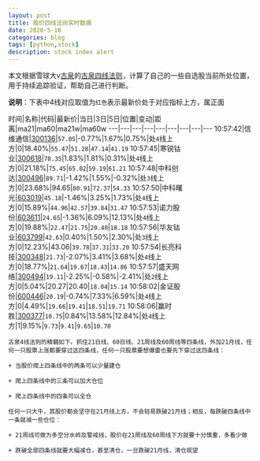 ```yaml
---
layout: post
title: 股价四线法则实时数据
date: 2020-5-10
categories: blog
tags: [python,stock]
description: stock index alert
---
```



本文根据雪球大v[古泉](https://xueqiu.com/u/7148646888)的[古泉四线法则](https://xueqiu.com/7148646888/130498192)，计算了自己的一些自选股当前所处位置，用于持续追踪验证，帮助自己进行判断。

**说明**：下表中4线对应取值为`红色`表示最新价处于对应指标上方，属正面

时间|名称|代码|最新价|当日|3日|5日|位置|变动|距离|ma21|ma60|ma21w|ma60w
---|---|---|---|---|---|---|---|---
10:57:42|信维通信|[300136](https://xueqiu.com/S/SZ300136)|`57.05`|-0.77%|1.67%|0.75%|处`4`线上方|0|18.40%|`55.47`|`51.28`|`47.14`|`41.19`
10:57:45|寒锐钴业|[300618](https://xueqiu.com/S/SZ300618)|`78.35`|1.83%|1.81%|0.31%|处`4`线上方|0|21.18%|`75.45`|`65.02`|`59.19`|`61.21`
10:57:48|中科创达|[300496](https://xueqiu.com/S/SZ300496)|`89.71`|-1.42%|1.55%|-0.32%|处`3`线上方|0|23.68%|94.65|`80.91`|`72.37`|`54.33`
10:57:50|中科曙光|[603019](https://xueqiu.com/S/SH603019)|`45.18`|-1.46%|3.25%|1.73%|处`4`线上方|0|15.89%|`44.96`|`42.57`|`39.84`|`31.47`
10:57:53|诺力股份|[603611](https://xueqiu.com/S/SH603611)|`24.65`|-1.36%|6.09%|12.13%|处`4`线上方|0|19.88%|`22.47`|`21.75`|`20.40`|`18.18`
10:57:56|华友钴业|[603799](https://xueqiu.com/S/SH603799)|`42.63`|0.40%|1.50%|2.30%|处`3`线上方|0|12.23%|43.06|`39.78`|`37.31`|`33.20`
10:57:54|长亮科技|[300348](https://xueqiu.com/S/SZ300348)|`21.73`|-2.07%|3.41%|3.68%|处`4`线上方|0|18.77%|`21.64`|`19.67`|`18.43`|`14.86`
10:57:57|盛天网络|[300494](https://xueqiu.com/S/SZ300494)|`19.11`|-2.25%|-0.58%|-2.41%|处`2`线上方|0|5.04%|20.27|20.40|`18.04`|`15.14`
10:58:02|金证股份|[600446](https://xueqiu.com/S/SH600446)|`20.19`|-0.74%|7.33%|6.59%|处`4`线上方|0|4.49%|`19.66`|`19.41`|`18.51`|`19.71`
10:58:06|赢时胜|[300377](https://xueqiu.com/S/SZ300377)|`10.75`|0.84%|13.58%|12.84%|处`4`线上方|1|9.15%|`9.73`|`9.41`|`9.65`|`10.70`

```
古泉4线法则的精髓如下。抓住21日线、60日线、21周线及60周线等四条线，外加21月线，任何一只股票上涨都要穿过这四条线，任何一只股票要想爆雷也要先下穿过这四条线：

+ 当股价爬上四条线中的两条可以少量建仓

+ 爬上四条线中的三条可以加大仓位

+ 爬上四条线中的四条可以全仓

任何一只大牛，其股价都会坚守在21月线上方，不会轻易跌破21月线；相反，每跌破四条线中一条就减一些仓位：

+ 21周线可做为多空分水岭及警戒线，股价在21周线及60周线下方就要十分慎重，多看少做

+ 跌破全部四条线就要大幅减仓，甚至清仓，一旦跌破21月线，清仓观望
```